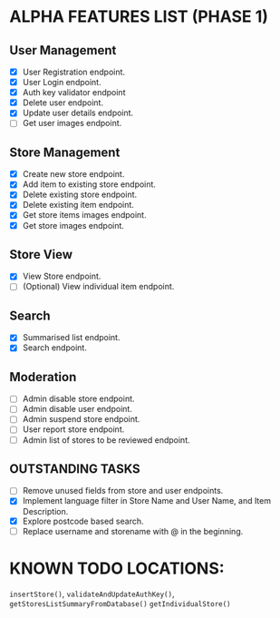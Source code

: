 # ALPHA FEATURES LIST (PHASE 1)

## User Management

-   [x] User Registration endpoint.
-   [x] User Login endpoint.
-   [x] Auth key validator endpoint
-   [x] Delete user endpoint.
-   [x] Update user details endpoint.
-   [ ] Get user images endpoint.

## Store Management

-   [x] Create new store endpoint.
-   [x] Add item to existing store endpoint.
-   [x] Delete existing store endpoint.
-   [x] Delete existing item endpoint.
-   [x] Get store items images endpoint.
-   [x] Get store images endpoint.

## Store View

-   [x] View Store endpoint.
-   [ ] (Optional) View individual item endpoint.

## Search

-   [x] Summarised list endpoint.
-   [x] Search endpoint.

## Moderation

-   [ ] Admin disable store endpoint.
-   [ ] Admin disable user endpoint.
-   [ ] Admin suspend store endpoint.
-   [ ] User report store endpoint.
-   [ ] Admin list of stores to be reviewed endpoint.

## OUTSTANDING TASKS

-   [ ] Remove unused fields from store and user endpoints.
-   [x] Implement language filter in Store Name and User Name, and Item Description.
-   [x] Explore postcode based search.
-   [ ] Replace username and storename with @ in the beginning.

# KNOWN TODO LOCATIONS:

`insertStore()`,
`validateAndUpdateAuthKey()`,
`getStoresListSummaryFromDatabase()`
`getIndividualStore()`
